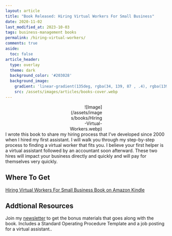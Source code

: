 ```yaml
---
layout: article
title: "Book Released: Hiring Virtual Workers For Small Business"
date: 2020-11-02
last_modified_at: 2023-10-03
tags: business-management books
permalink: /hiring-virtual-workers/
comments: true
aside:
  toc: false
article_header:
  type: overlay
  theme: dark
  background_color: '#203028'
  background_image:
    gradient: 'linear-gradient(135deg, rgba(34, 139, 87 , .4), rgba(139, 34, 139, .4))'
    src: /assets/images/articles/books-cover.webp
---
```

<div style="width:20%; margin:0 auto;" align="right" markdown="1">
![Image](/assets/images/books/Hiring-Virtual-Workers.webp)
</div>
I wrote this book to share my hiring process that I’ve developed since 2000 when I hired my first assistant. 
<!--more-->
I will walk you through my step-by-step process to finding a virtual worker that fits you. I believe your first helper is a virtual assistant followed by an accountant soon afterward. These two hires will impact your business directly and quickly and will pay for themselves very quickly.

## Where To Get

[Hiring Virtual Workers For Small Business Book on Amazon Kindle](https://amzn.to/2FvAxx9)

## Addtional Resources
Join my [newsletter](https://christophersherrod.com/newsletter/) to get the bonus materials that goes along with the book. Includes a Standard Operating Procedure Template and a job posting for a virtual assistant..